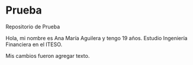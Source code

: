 # Prueba
Repositorio de Prueba


Hola, mi nombre es Ana María Aguilera y tengo 19 años.
Estudio Ingeniería Financiera en el ITESO.

Mis cambios fueron agregar texto.
